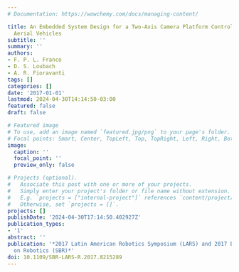 ```yaml
---
# Documentation: https://wowchemy.com/docs/managing-content/

title: An Embedded System Design for a Two-Axis Camera Platform Control used in Unmanned
  Aerial Vehicles
subtitle: ''
summary: ''
authors:
- F. P. L. Franco
- D. S. Loubach
- A. R. Fioravanti
tags: []
categories: []
date: '2017-01-01'
lastmod: 2024-04-30T14:14:50-03:00
featured: false
draft: false

# Featured image
# To use, add an image named `featured.jpg/png` to your page's folder.
# Focal points: Smart, Center, TopLeft, Top, TopRight, Left, Right, BottomLeft, Bottom, BottomRight.
image:
  caption: ''
  focal_point: ''
  preview_only: false

# Projects (optional).
#   Associate this post with one or more of your projects.
#   Simply enter your project's folder or file name without extension.
#   E.g. `projects = ["internal-project"]` references `content/project/deep-learning/index.md`.
#   Otherwise, set `projects = []`.
projects: []
publishDate: '2024-04-30T17:14:50.402927Z'
publication_types:
- '1'
abstract: ''
publication: '*2017 Latin American Robotics Symposium (LARS) and 2017 Brazilian Symposium
  on Robotics (SBR)*'
doi: 10.1109/SBR-LARS-R.2017.8215289
---
```

